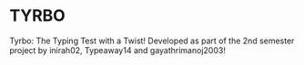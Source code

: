 # TYRBO
Tyrbo: The Typing Test with a Twist!
Developed as part of the 2nd semester project by inirah02, Typeaway14 and gayathrimanoj2003!

